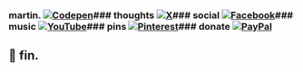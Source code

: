 ### martin. [![Codepen](https://img.shields.io/badge/Codepen-000000?style=for-the-badge&logo=codepen&logoColor=white)](https://codepen.io/bright-spark)### thoughts [![X](https://img.shields.io/badge/X-black.svg?logo=X&logoColor=white)](https://x.com/martinmyburgh)### social [![Facebook](https://img.shields.io/badge/Facebook-%231877F2.svg?logo=Facebook&logoColor=white)](https://facebook.com/iamanamoeba)### music [![YouTube](https://img.shields.io/badge/YouTube-%23FF0000.svg?logo=YouTube&logoColor=white)](https://youtube.com/@theradiostream)### pins [![Pinterest](https://img.shields.io/badge/Pinterest-%23E60023.svg?logo=Pinterest&logoColor=white)](https://pinterest.com/freetheradio)### donate [![PayPal](https://img.shields.io/badge/PayPal-00457C?style=for-the-badge&logo=paypal&logoColor=white)](https://paypal.me/martinmyburgh)

## 💫 fin.

